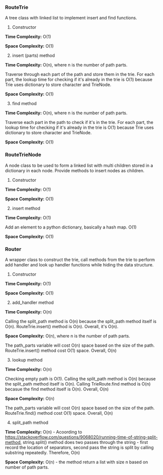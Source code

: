### RouteTrie

A tree class with linked list to implement insert and find functions.

1. Constructor

**Time Complexity:** O(1)

**Space Complexity:** O(1)

2. insert (parts) method

**Time Complexity:** O(n), where n is the number of path parts.

Traverse through each part of the path and store them in the trie. For each part, the lookup time for checking if it's already in the trie is O(1) because Trie uses dictionary to store character and TrieNode.

**Space Complexity:** O(1)

3. find method

**Time Complexity:** O(n), where n is the number of path parts.

Traverse each part in the path to check if it's in the trie. For each part, the lookup time for checking if it's already in the trie is O(1) because Trie uses dictionary to store character and TrieNode.

**Space Complexity:** O(1)


### RouteTrieNode

A node class to be used to form a linked list with multi children stored in a dictionary in each node. Provide methods to insert nodes as children.

1. Constructor

**Time Complexity:** O(1)

**Space Complexity:** O(1)

2. insert method

**Time Complexity:** O(1)

Add an element to a python dictionary, basically a hash map. O(1)

**Space Complexity:** O(1)


### Router

A wrapper class to construct the trie, call methods from the trie to perform add handler and look up handler functions while hiding the data structure.

1. Constructor

**Time Complexity:** O(1)

**Space Complexity:** O(1)

2. add_handler method

**Time Complexity:** O(n)

Calling the split_path method is O(n) because the split_path method itself is O(n).
RouteTrie.insert() method is O(n).
Overall, it's O(n).

**Space Complexity:** O(n), where n is the number of path parts.

The path_parts variable will cost O(n) space based on the size of the path.
RouteTrie.insert() method cost O(1) space.
Overall, O(n)

3. lookup method

**Time Complexity:** O(n)

Checking empty path is O(1).
Calling the split_path method is O(n) because the split_path method itself is O(n).
Calling TrieRoute.find method is O(n) becasue the find method itself is O(n).
Overall, O(n)

**Space Complexity:** O(n)

The path_parts variable will cost O(n) space based on the size of the path.
RouteTrie.find() method cost O(1) space.
Overall, O(n)

4. split_path method

**Time Complexity:** O(n) - Acoording to https://stackoverflow.com/questions/9068020/running-time-of-string-split-method, string.split() method does two passes through the string - first record the location of separators, second pass the string is split by calling substring repeatedly. Therefore, O(n)

**Space Complexity:** O(n) - the method return a list with size n based on number of path parts.
